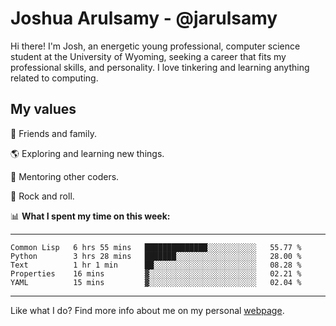 # Joshua Arulsamy - @jarulsamy

Hi there! I'm Josh, an energetic young professional, computer science student at the University of Wyoming, seeking a career that fits my professional skills, and personality. I love tinkering and learning anything related to computing.

## My values

:yellow_heart: Friends and family.

:earth_americas: Exploring and learning new things.

:book: Mentoring other coders.

:guitar: Rock and roll.

:bar_chart: **What I spent my time on this week:**

------
<!--START_SECTION:waka-->
```text
Common Lisp   6 hrs 55 mins   ██████████████░░░░░░░░░░░   55.77 % 
Python        3 hrs 28 mins   ███████░░░░░░░░░░░░░░░░░░   28.00 % 
Text          1 hr 1 min      ██░░░░░░░░░░░░░░░░░░░░░░░   08.28 % 
Properties    16 mins         ▓░░░░░░░░░░░░░░░░░░░░░░░░   02.21 % 
YAML          15 mins         ▓░░░░░░░░░░░░░░░░░░░░░░░░   02.04 % 
```
<!--END_SECTION:waka-->
------

Like what I do? Find more info about me on my personal [webpage](https://arulsamy.me).
